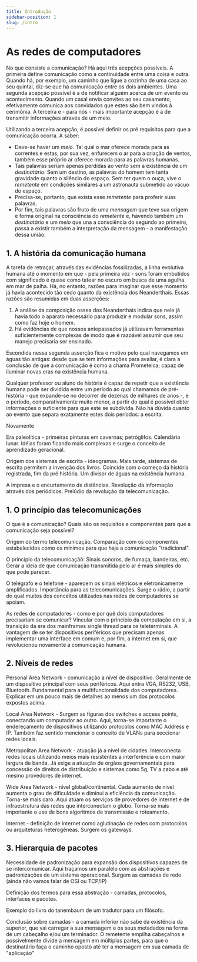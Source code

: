 ```yaml
---
title: Introdução
sidebar-position: 1
slug: /intro
---
```


# As redes de computadores

No que consiste a comunicação? Há aqui três acepções possíveis. A primeira
define comunicação como a continuidade entre uma coisa e outra. Quando há, por
exemplo, um caminho que ligue a cozinha de uma casa ao seu quintal, diz-se que
há comunicação entre os dois ambientes. Uma segunda acepção possível é a de
notificar alguém acerca de um evento ou acontecimento. Quando um casal envia
convites ao seu casamento, efetivamente comunica aos convidados que estes são
bem vindos à cerimônia. A terceira e - para nós - mais importante acepção é a
de transmitir informações através de um meio.

Utilizando a terceira acepção, é possível definir os pré requisitos para que a
comunicação ocorra. A saber:

* Deve-se haver um *meio*. Tal qual o mar oferece morada para as correntes e
  estas, por sua vez, enfurecem o ar para a criação de ventos, também esse
  próprio ar oferece morada para as palavras humanas.
* Tais palavras seriam apenas perdidas ao vento sem a existência de um
  *destinatário*. Sem um destino, as palavras do homem tem tanta gravidade
  quanto o silêncio do espaço. Sem ter quem o ouça, vive o *remetente* em
  condições similares a um astronauta submetido ao vácuo do espaço.
* Precisa-se, portanto, que exista esse *remetente* para proferir suas
  palavras.
* Por fim, tais palavras são fruto de uma *mensagem* que teve sua origem e
  forma original na consciência do *remetente* e, havendo também um
  *destinatário* e um *meio* que una a consciência do segundo ao primeiro,
  passa a existir também a interpretação da mensagem - a manifestação dessa
  união.

## 1. A história da comunicação humana

A tarefa de retraçar, através das evidências fossilizadas, a linha evolutiva
humana até o momento em que - pela primeira vez - sons foram embutidos com
significado é quase como tatear no escuro em busca de uma agulha em mar de
palha. Há, no entanto, razões para imaginar que esse momento já havia
acontecido tão cedo quanto da existência dos Neanderthais. Essas razões são
resumidas em duas asserções:

1. A análise da composição ossea dos Neanderthais indica que nele já havia todo
   o aparato necessário para produzir e modular sons, assim como faz hoje o
   homem.
2. Há evidências de que nossos antepassados já utilizavam ferramentas
   suficientemente complexas de modo que é razoável assumir que seu manejo
   precisaria ser ensinado.

Escondida nessa segunda asserção fica o motivo pelo qual navegamos em águas tão
antigas: desde que se tem informações para avaliar, é clara a conclusão de que
a comunicação é como a chama Prometeica; capaz de iluminar novas eras na
existência humana.

Qualquer professor ou aluno de história é capaz de repetir que a existência
humana pode ser dividida entre um período ao qual chamamos de pré-história -
que expande-se no decorrer de dezenas de milhares de anos -, e o período,
comparativamente muito menor, a partir do qual é possível obter informações o
suficiente para que este se subdivida. Não há dúvida quanto ao evento que
separa exatamente estes dois períodos: a escrita.

Novamente


Era paleolítica - primeiras pinturas em cavernas; petróglifos. Calendário
lunar. Idéias foram ficando mais complexas e surge o conceito de aprendizado
geracional.

Origem dos sistemas de escrita - ideogramas. Mais tarde, sistemas de escrita
permitem a invenção dos livros. Coincide com o começo da história registrada,
fim da pré história. Um divisor de águas na existência humana.

A impresa e o encurtamento de distâncias. Revolução da informação através dos
periódicos. Prelúdio da revolução da telecomunicação.

## 1. O princípio das telecomunicações

O que é a comunicação? Quais são os requisitos e componentes para que a
comunicação seja possível?

Origem do termo telecomunicação. Comparação com os componentes estabelecidos
como os mínimos para que haja a comunicação "tradicional".

O princípio da telecomunicaçãõ: Sinais sonoros, de fumaça, bandeiras, etc.
Gerar a ideia de que comunicação transmitida pelo ar é mais simples do que pode
parecer.

O telégrafo e o telefone - aparecem os sinais elétricos e eletronicamente
amplificados. Importância para as telecomunicações. Surge o rádio, a partir do
qual muitos dos conceitos utilizados nas redes de computadores se apoiam.

As redes de computadores - como e por quê dois computadores precisariam se
comunicar? Vincular com o princípio da computação em si, a transição da era dos
mainframes single thread para os teleterminais. A vantagem de se ter
dispositivos periféricos que precisam apenas implementar uma interface em comum
e, por fim, a internet em si, que revolucionou novamente a comunicação humana.

## 2. Níveis de redes

Personal Area Network - comunicação a nível de dispositivo. Geralmente de um
dispositivo principal com seus periféricos. Aqui entra VGA, RS232, USB,
Bluetooth. Fundamental para a multifuncionalidade dos computadores. Explicar em
um pouco mais de detalhes ao menos um dos protocolos expostos acima.

Local Area Network - Surgem as figuras dos switches e access points, conectando
um computador ao outro. Aqui, torna-se importante o endereçamento de
dispositivos utilizando protocolos como MAC Address e IP. Também faz sentido
mencionar o conceito de VLANs para seccionar redes locais.

Metropolitan Area Network - atuação já a nível de cidades. Interconecta redes
locais utilizando meios mais resistentes a interferência e com maior largura de
banda. Já exige a atuação de orgãos governamentais para concessão de direitos
de distribuição e sistemas como 5g, TV a cabo e até mesmo provedores de
internet.

Wide Area Network - nível global/continental. Cada aumento de nível aumenta o
grau de dificuldade e diminui a eficiência da comunicação. Torna-se mais caro.
Aqui atuam os serviços de provedores de internet e de infraestrutura das redes
que interconectam o globo. Torna-se mais importante o uso de bons algoritmos de
transmissão e roteamento.

Internet - definição de internet como aglutinação de redes com protocolos ou
arquiteturas heterogêneas. Surgem os gateways.

## 3. Hierarquia de pacotes

Necessidade de padronização para expansão dos dispositivos capazes de se
intercomunicar. Aqui traçamos um paralelo com as abstrações e padronizações de
um sistema operacional. Surgem as camadas de rede (ainda não vamos falar de OSI
ou TCP/IP)

Definição dos termos para essa abstração - camadas, protocolos, interfaces e
pacotes.

Exemplo do livro do tanembaum de um tradutor para um filósofo.

Conclusão sobre camadas - a camada inferior não sabe da existência da superior,
que vai carregar a sua mensagem e os seus metadados na forma de um cabeçalho
e/ou um terminador. O remetente empilha cabeçalhos e possivelmente divide a
mensagem em múltiplas partes, para que o destinatário faça o caminho oposto até
ter a mensagem em sua camada de "aplicação"
